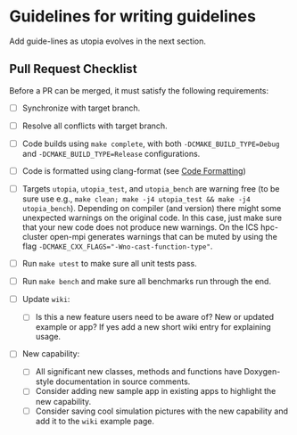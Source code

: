 # Guidelines for writing guidelines
Add guide-lines as utopia evolves in the next section.


## Pull Request Checklist

Before a PR can be merged, it must satisfy the following requirements:

- [ ] Synchronize with target branch.
- [ ] Resolve all conflicts with target branch.
- [ ] Code builds using `make complete`, with both `-DCMAKE_BUILD_TYPE=Debug` and `-DCMAKE_BUILD_TYPE=Release` configurations.
- [ ] Code is formatted using clang-format (see [Code Formatting](https://bitbucket.org/zulianp/utopia/wiki/Code%20formatting))
- [ ] Targets `utopia`, `utopia_test`, and `utopia_bench` are warning free (to be sure use e.g., `make clean; make -j4 utopia_test && make -j4 utopia_bench`). Depending on compiler (and version) there might some unexpected warnings on the original code. In this case, just make sure that your new code does not produce new warnings. On the ICS hpc-cluster open-mpi generates warnings that can be muted by using the flag `-DCMAKE_CXX_FLAGS="-Wno-cast-function-type"`.
- [ ] Run `make utest` to make sure all unit tests pass.
- [ ] Run `make bench` and make sure all benchmarks run through the end.
- [ ] Update `wiki`:

    - [ ] Is this a new feature users need to be aware of? New or updated example or app? If yes add a new short wiki entry for explaining usage.
- [ ] New capability:

   - [ ] All significant new classes, methods and functions have Doxygen-style documentation in source comments.
   - [ ] Consider adding new sample app in existing apps to highlight the new capability.
   - [ ] Consider saving cool simulation pictures with the new capability and add it to the `wiki` example page.
